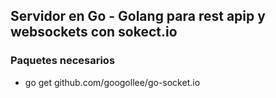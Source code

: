 ## Servidor en Go - Golang para rest apip y websockets con sokect.io



### Paquetes necesarios

- go get github.com/googollee/go-socket.io


